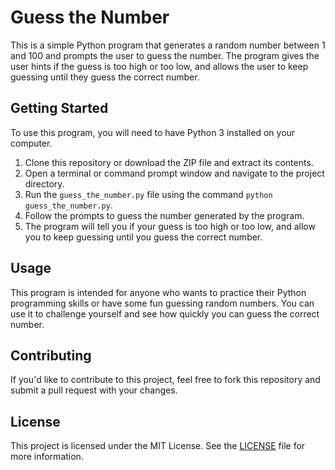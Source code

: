 # Guess the Number

This is a simple Python program that generates a random number between 1 and 100 and prompts the user to guess the number. The program gives the user hints if the guess is too high or too low, and allows the user to keep guessing until they guess the correct number.

## Getting Started

To use this program, you will need to have Python 3 installed on your computer.

1. Clone this repository or download the ZIP file and extract its contents.
2. Open a terminal or command prompt window and navigate to the project directory.
3. Run the `guess_the_number.py` file using the command `python guess_the_number.py`.
4. Follow the prompts to guess the number generated by the program.
5. The program will tell you if your guess is too high or too low, and allow you to keep guessing until you guess the correct number.

## Usage

This program is intended for anyone who wants to practice their Python programming skills or have some fun guessing random numbers. You can use it to challenge yourself and see how quickly you can guess the correct number.

## Contributing

If you'd like to contribute to this project, feel free to fork this repository and submit a pull request with your changes.

## License

This project is licensed under the MIT License. See the [LICENSE](../../LICENSE) file for more information.
